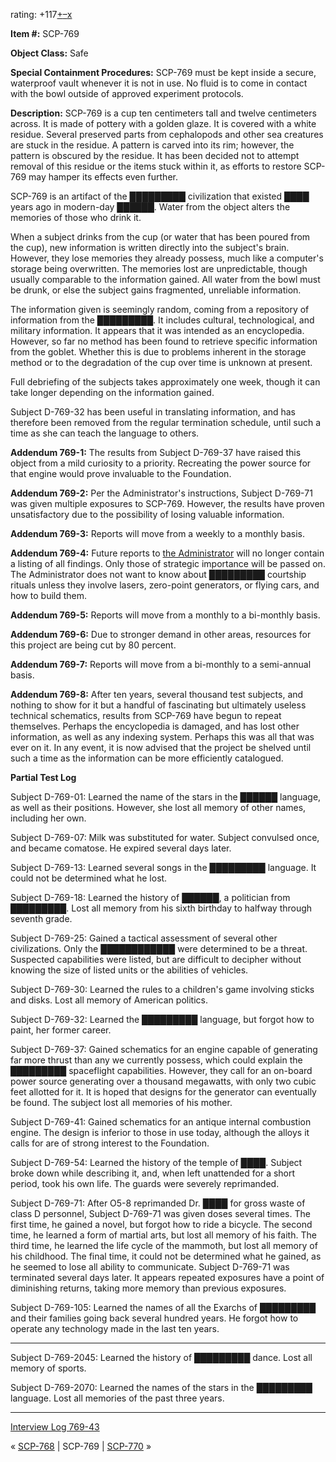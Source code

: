 rating: +117[+](javascript:; "I like it")[–](javascript:; "I don't like it")[x](javascript:; "Cancel my vote")

**Item #:** SCP-769

**Object Class:** Safe

**Special Containment Procedures:** SCP-769 must be kept inside a secure, waterproof vault whenever it is not in use. No fluid is to come in contact with the bowl outside of approved experiment protocols.

**Description:** SCP-769 is a cup ten centimeters tall and twelve centimeters across. It is made of pottery with a golden glaze. It is covered with a white residue. Several preserved parts from cephalopods and other sea creatures are stuck in the residue. A pattern is carved into its rim; however, the pattern is obscured by the residue. It has been decided not to attempt removal of this residue or the items stuck within it, as efforts to restore SCP-769 may hamper its effects even further.

SCP-769 is an artifact of the █████████ civilization that existed ████ years ago in modern-day ██████. Water from the object alters the memories of those who drink it.

When a subject drinks from the cup (or water that has been poured from the cup), new information is written directly into the subject's brain. However, they lose memories they already possess, much like a computer's storage being overwritten. The memories lost are unpredictable, though usually comparable to the information gained. All water from the bowl must be drunk, or else the subject gains fragmented, unreliable information.

The information given is seemingly random, coming from a repository of information from the █████████. It includes cultural, technological, and military information. It appears that it was intended as an encyclopedia. However, so far no method has been found to retrieve specific information from the goblet. Whether this is due to problems inherent in the storage method or to the degradation of the cup over time is unknown at present.

Full debriefing of the subjects takes approximately one week, though it can take longer depending on the information gained.

Subject D-769-32 has been useful in translating information, and has therefore been removed from the regular termination schedule, until such a time as she can teach the language to others.

**Addendum 769-1:** The results from Subject D-769-37 have raised this object from a mild curiosity to a priority. Recreating the power source for that engine would prove invaluable to the Foundation.

**Addendum 769-2:** Per the Administrator's instructions, Subject D-769-71 was given multiple exposures to SCP-769. However, the results have proven unsatisfactory due to the possibility of losing valuable information.

**Addendum 769-3:** Reports will move from a weekly to a monthly basis.

**Addendum 769-4:** Future reports to [the Administrator](/expanded-biography-of-the-administrator) will no longer contain a listing of all findings. Only those of strategic importance will be passed on. The Administrator does not want to know about █████████ courtship rituals unless they involve lasers, zero-point generators, or flying cars, and how to build them.

**Addendum 769-5:** Reports will move from a monthly to a bi-monthly basis.

**Addendum 769-6:** Due to stronger demand in other areas, resources for this project are being cut by 80 percent.

**Addendum 769-7:** Reports will move from a bi-monthly to a semi-annual basis.

**Addendum 769-8:** After ten years, several thousand test subjects, and nothing to show for it but a handful of fascinating but ultimately useless technical schematics, results from SCP-769 have begun to repeat themselves. Perhaps the encyclopedia is damaged, and has lost other information, as well as any indexing system. Perhaps this was all that was ever on it. In any event, it is now advised that the project be shelved until such a time as the information can be more efficiently catalogued.

**Partial Test Log**

Subject D-769-01: Learned the name of the stars in the ██████ language, as well as their positions. However, she lost all memory of other names, including her own.

Subject D-769-07: Milk was substituted for water. Subject convulsed once, and became comatose. He expired several days later.

Subject D-769-13: Learned several songs in the █████████ language. It could not be determined what he lost.

Subject D-769-18: Learned the history of ██████, a politician from █████████. Lost all memory from his sixth birthday to halfway through seventh grade.

Subject D-769-25: Gained a tactical assessment of several other civilizations. Only the ████████████ were determined to be a threat. Suspected capabilities were listed, but are difficult to decipher without knowing the size of listed units or the abilities of vehicles.

Subject D-769-30: Learned the rules to a children's game involving sticks and disks. Lost all memory of American politics.

Subject D-769-32: Learned the █████████ language, but forgot how to paint, her former career.

Subject D-769-37: Gained schematics for an engine capable of generating far more thrust than any we currently possess, which could explain the █████████ spaceflight capabilities. However, they call for an on-board power source generating over a thousand megawatts, with only two cubic feet allotted for it. It is hoped that designs for the generator can eventually be found. The subject lost all memories of his mother.

Subject D-769-41: Gained schematics for an antique internal combustion engine. The design is inferior to those in use today, although the alloys it calls for are of strong interest to the Foundation.

Subject D-769-54: Learned the history of the temple of ████. Subject broke down while describing it, and, when left unattended for a short period, took his own life. The guards were severely reprimanded.

Subject D-769-71: After O5-8 reprimanded Dr. ████ for gross waste of class D personnel, Subject D-769-71 was given doses several times. The first time, he gained a novel, but forgot how to ride a bicycle. The second time, he learned a form of martial arts, but lost all memory of his faith. The third time, he learned the life cycle of the mammoth, but lost all memory of his childhood. The final time, it could not be determined what he gained, as he seemed to lose all ability to communicate. Subject D-769-71 was terminated several days later. It appears repeated exposures have a point of diminishing returns, taking more memory than previous exposures.

Subject D-769-105: Learned the names of all the Exarchs of █████████ and their families going back several hundred years. He forgot how to operate any technology made in the last ten years.

* * *

Subject D-769-2045: Learned the history of █████████ dance. Lost all memory of sports.

Subject D-769-2070: Learned the names of the stars in the █████████ language. Lost all memories of the past three years.

* * *

[Interview Log 769-43](/interview-log-769-43)

« [SCP-768](/scp-768) | SCP-769 | [SCP-770](/scp-770) »